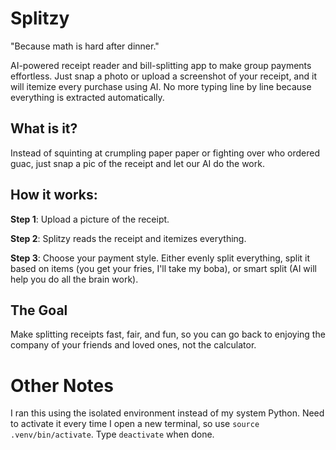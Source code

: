 # Splitzy

"Because math is hard after dinner."

AI-powered receipt reader and bill-splitting app to make group payments effortless. Just snap a photo or upload a screenshot of your receipt, and it will itemize every purchase using AI. No more typing line by line because everything is extracted automatically.

## What is it?
Instead of squinting at crumpling paper paper or fighting over who ordered guac, just snap a pic of the receipt and let our AI do the work.

## How it works:
**Step 1**: Upload a picture of the receipt.

**Step 2**: Splitzy reads the receipt and itemizes everything.

**Step 3**: Choose your payment style. Either evenly split everything, split it based on items (you get your fries, I'll take my boba), or smart split (AI will help you do all the brain work).

## The Goal
Make splitting receipts fast, fair, and fun, so you can go back to enjoying the company of your friends and loved ones, not the calculator.

# Other Notes

I ran this using the isolated environment instead of my system Python. Need to activate it every time I open a new terminal, so use ``source .venv/bin/activate``. Type ``deactivate`` when done.